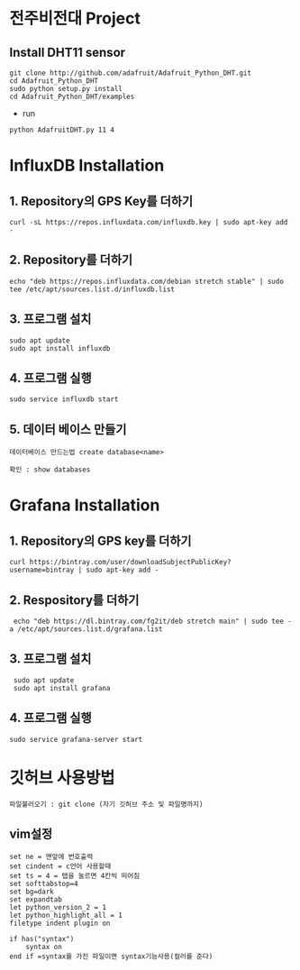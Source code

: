 # 전주비전대 Project

## Install DHT11 sensor
```
git clone http://github.com/adafruit/Adafruit_Python_DHT.git
cd Adafruit_Python_DHT
sudo python setup.py install
cd Adafruit_Python_DHT/examples
```
  - run
  ```
  python AdafruitDHT.py 11 4
  ```


# InfluxDB Installation

## 1. Repository의 GPS Key를 더하기
```
curl -sL https://repos.influxdata.com/influxdb.key | sudo apt-key add -
```
## 2. Repository를 더하기
```
echo "deb https://repos.influxdata.com/debian stretch stable" | sudo tee /etc/apt/sources.list.d/influxdb.list
```
## 3. 프로그램 설치
```
sudo apt update
sudo apt install influxdb
```
## 4. 프로그램 실행
```
sudo service influxdb start
```
## 5. 데이터 베이스 만들기
```
데이터베이스 만드는법 create database<name>
```
```
확인 : show databases
```

# Grafana Installation

## 1. Repository의 GPS key를 더하기
```
curl https://bintray.com/user/downloadSubjectPublicKey?username=bintray | sudo apt-key add -
```
## 2. Respository를 더하기
```
 echo "deb https://dl.bintray.com/fg2it/deb stretch main" | sudo tee -a /etc/apt/sources.list.d/grafana.list
```
## 3. 프로그램 설치
```
 sudo apt update
 sudo apt install grafana
```
## 4. 프로그램 실행
```
sudo service grafana-server start
```

# 깃허브 사용방법
```
파일불러오기 : git clone (자기 깃허브 주소 및 파일명까지)
```

## vim설정
```
set ne = 맨앞에 번호출력
set cindent = c언어 사용할때
set ts = 4 = 탭을 눌르면 4칸씩 띄어짐
set softtabstop=4
set bg=dark
set expandtab
let python_version_2 = 1
let python_highlight_all = 1
filetype indent plugin on

if has("syntax") 
    syntax on
end if =syntax를 가진 파일이면 syntax기능사용(컬러를 준다)
```
